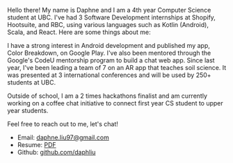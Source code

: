Hello there! My name is Daphne and I am a 4th year Computer Science student at UBC. I've had 3 Software Development internships at Shopify, Hootsuite, and RBC, using various languages such as Kotlin (Android), Scala, and React. Here are some things about me: 

I have a strong interest in Android development and published my app, Color Breakdown, on Google Play. I've also been mentored through the Google's CodeU mentorship program to build a chat web app. Since last year, I've been leading a team of 7 on an AR app that teaches soil science. It was presented at 3 international conferences and will be used by 250+ students at UBC. 

Outside of school, I am a 2 times hackathons finalist and am currently working on a coffee chat initiative to connect first year CS student to upper year students.

Feel free to reach out to me, let's chat! 
- Email: [daphne.liu97@gmail.com](mailto:daphne.liu97@gmail.com)
- Resume: [PDF](Daphne-Liu_Resume.pdf)
- Github: [github.com/daphliu](https://github.com/daphliu)
